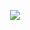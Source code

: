 <p align="center">
  <img src="https://readme-typing-svg.demolab.com?font=Capriola&size=40&duration=4000&pause=450&color=00FFFF&background=FFFFAA0&center=true&random=false&width=600&height=100&lines= Assalamualaikum Brother;Jangan Lupa Shalat !" />
</p>
